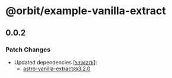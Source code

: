 # @orbit/example-vanilla-extract

## 0.0.2

### Patch Changes

- Updated dependencies [[`539d27b`](https://github.com/codiume/orbit/commit/539d27b78e9dd1786ab13c48404a755f21d083cb)]:
  - astro-vanilla-extract@3.2.0
